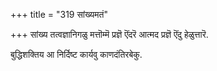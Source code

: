 +++
title = "319 सांख्यमतं"

+++
सांख्य तत्वज्ञानिगळु मत्तॊम्मॆ प्रज्ञॆ ऎंदरॆ आत्मद प्रज्ञॆ ऎंदु हेळुत्तारॆ.

बुद्धिशक्तिय आ निर्दिष्ट कार्यवु काणदंतिरबेकु.

